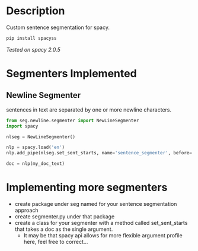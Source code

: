 # Description
Custom sentence segmentation for spacy.

```bash
pip install spacyss
```

*Tested on spacy 2.0.5*

# Segmenters Implemented
## Newline Segmenter
sentences in text are separated by one or more newline characters.


```python
from seg.newline.segmenter import NewLineSegmenter
import spacy

nlseg = NewLineSegmenter()

nlp = spacy.load('en')
nlp.add_pipe(nlseg.set_sent_starts, name='sentence_segmenter', before='parser')

doc = nlp(my_doc_text)
```

# Implementing more segmenters
* create package under seg named for your sentence segmentation approach
* create segmenter.py under that package
* create a class for your segmenter with a method called set_sent_starts that takes a doc as the single argument.
  * It may be that spacy api allows for more flexible argument profile here, feel free to correct...
